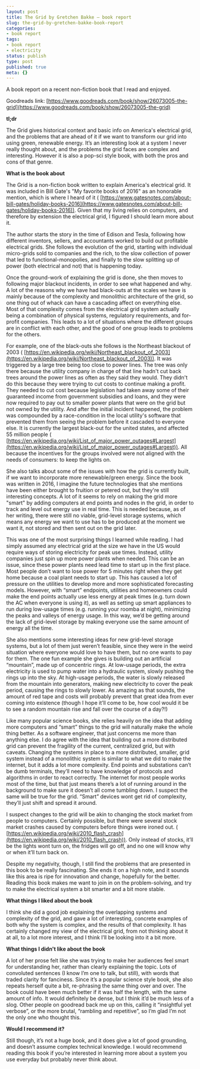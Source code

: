 ```yaml
---
layout: post
title: The Grid by Gretchen Bakke – book report
slug: the-grid-by-gretchen-bakke-book-report
categories:
- book report
tags:
- book report
- electricity
status: publish
type: post
published: true
meta: {}
---
```

A book report on a recent non-fiction book that I read and enjoyed. 


Goodreads link:
[https://www.goodreads.com/book/show/26073005-the-grid](https://www.goodreads.com/book/show/26073005-the-grid)

**tl;dr**

The Grid gives historical context and basic info on America's electrical grid, and the problems that are ahead of it if we want to transform our grid into using green, renewable energy. It’s an interesting look at a system I never really thought about, and the problems the grid faces are complex and interesting. However it is also a pop-sci style book, with both the pros and cons of that genre.



**What is the book about**

The Grid is a non-fiction book written to explain America's electrical grid. It was included in Bill Gate's "My favorite books of 2016" as an honorable mention, which is where I heard of it (
[https://www.gatesnotes.com/about-bill-gates/holiday-books-2016](https://www.gatesnotes.com/about-bill-gates/holiday-books-2016)). Given that my living relies on computers, and therefore by extension the electrical grid, I figured I should learn more about it.

The author starts the story in the time of Edison and Tesla, following how different inventors, sellers, and accountants worked to build out profitable electrical grids. She follows the evolution of the grid, starting with individual micro-grids sold to companies and the rich, to the slow collection of power that led to functional-monopolies, and finally to the slow splitting up of power (both electrical and not) that is happening today.

Once the ground-work of explaining the grid is done, she then moves to following major blackout incidents, in order to see what happened and why. A lot of the reasons why we have had black-outs at the scales we have is mainly because of the complexity and monolithic architecture of the grid, so one thing out of whack can have a cascading affect on everything else. Most of that complexity comes from the electrical grid system actually being a combination of physical systems, regulatory requirements, and for-profit companies. This leads to a lot of situations where the different groups are in conflict with each other, and the good of one group leads to problems for the others.

For example, one of the black-outs she follows is the Northeast blackout of 2003 (
[https://en.wikipedia.org/wiki/Northeast_blackout_of_2003](https://en.wikipedia.org/wiki/Northeast_blackout_of_2003)). It was triggered by a large tree being too close to power lines. The tree was only there because the utility company in charge of that line hadn't cut back trees around the power lines as often as they said they would. They didn't do this because they were trying to cut costs to continue making a profit. They needed to cut cost because legislation had taken away some of their guaranteed income from government subsidies and loans, and they were now required to pay out to smaller power plants that were on the grid but not owned by the utility. And after the initial incident happened, the problem was compounded by a race-condition in the local utility's software that prevented them from seeing the problem before it cascaded to everyone else. It is currently the largest black-out for the united states, and affected 55 million people (
[https://en.wikipedia.org/wiki/List_of_major_power_outages#Largest](https://en.wikipedia.org/wiki/List_of_major_power_outages#Largest)). All because the incentives for the groups involved were not aligned with the needs of consumers: to keep the lights on.

She also talks about some of the issues with how the grid is currently built, if we want to incorporate more renewable/green energy. Since the book was written in 2016, I imagine the future technologies that she mentions have been either brought to fruition or petered out, but they're still interesting concepts. A lot of it seems to rely on making the grid more "smart" by adding computers at end points and nodes in the grid, in order to track and level out energy use in real time. This is needed because, as of her writing, there were still no viable, grid-level storage systems, which means any energy we want to use has to be produced at the moment we want it, not stored and then sent out on the grid later.

This was one of the most surprising things I learned while reading. I had simply assumed any electrical grid at the size we have in the US would require ways of storing electricity for peak use times. Instead, utility companies just spin up more power plants when needed. This can be an issue, since these power plants need lead time to start up in the first place. Most people don’t want to lose power for 5 minutes right when they get home because a coal plant needs to start up. This has caused a lot of pressure on the utilities to develop more and more sophisticated forecasting models. However, with “smart” endpoints, utilities and homeowners could make the end points actually use less energy at peak times (e.g. turn down the AC when everyone is using it), as well as setting up smart appliances to run during low-usage times (e.g. running your roomba at night), minimizing the peaks and valleys of energy usage. In this way, we’d be getting around the lack of grid-level storage by making everyone use the same amount of energy all the time.

She also mentions some interesting ideas for new grid-level storage systems, but a lot of them just weren’t feasible, since they were in the weird situation where everyone would love to have them, but no one wants to pay for them. The one fun example she gives is building out an artificial “mountain”, made up of concentric rings. At low-usage periods, the extra electricity is used to pump water into a hydraulic system, slowly pushing the rings up into the sky. At high-usage periods, the water is slowly released from the mountain into generators, making new electricity to cover the peak period, causing the rings to slowly lower. As amazing as that sounds, the amount of red tape and costs will probably prevent that great idea from ever coming into existence (though I hope it’ll come to be, how cool would it be to see a random mountain rise and fall over the course of a day?!)

Like many popular science books, she relies heavily on the idea that adding more computers and “smart” things to the grid will naturally make the whole thing better. As a software engineer, that just concerns me more than anything else. I do agree with the idea that building out a more distributed grid can prevent the fragility of the current, centralized grid, but with caveats. Changing the systems in place to a more distributed, smaller, grid system instead of a monolithic system is similar to what we did to make the internet, but it adds a lot more complexity. End points and substations can’t be dumb terminals, they’ll need to have knowledge of protocols and algorithms in order to react correctly. The internet for most people works most of the time, but that just means there’s a lot of running around in the background to make sure it doesn’t all come tumbling down. I suspect the same will be true for the grid. “Smart” devices wont get rid of complexity, they’ll just shift and spread it around.

I suspect changes to the grid will be akin to changing the stock market from people to computers. Certainly possible, but there were several stock market crashes caused by computers before things were ironed out. (
[https://en.wikipedia.org/wiki/2010_flash_crash](https://en.wikipedia.org/wiki/2010_flash_crash)). Only instead of stocks, it’ll be the lights wont turn on, the fridges will go off, and no one will know why or when it’ll turn back on.

Despite my negativity, though, I still find the problems that are presented in this book to be really fascinating. She ends it on a high note, and it sounds like this area is ripe for innovation and change, hopefully for the better. Reading this book makes me want to join in on the problem-solving, and try to make the electrical system a bit smarter and a bit more stable.



**What things I liked about the book**

I think she did a good job explaining the overlapping systems and complexity of the grid, and gave a lot of interesting, concrete examples of both why the system is complex, and the results of that complexity. It has certainly changed my view of the electrical grid, from not thinking about it at all, to a lot more interest, and I think I’ll be looking into it a bit more.



**What things I didn't like about the book**

A lot of her prose felt like she was trying to make her audiences feel smart for understanding her, rather than clearly explaining the topic. Lots of convoluted sentences (I know I’m one to talk, but still), with words that traded clarity for fanciness. Since it’s a popular science style book, she also repeats herself quite a bit, re-phrasing the same thing over and over. The book could have been much better if it was half the length, with the same amount of info. It would definitely be dense, but I think it’d be much less of a slog. Other people on goodread back me up on this, calling it “insightful yet verbose”, or the more brutal, “rambling and repetitive”, so I’m glad I’m not the only one who thought this.



**Would I recommend it?**

Still though, it’s not a huge book, and it does give a lot of good grounding, and doesn’t assume complex technical knowledge. I would recommend reading this book if you’re interested in learning more about a system you use everyday but probably never think about.
